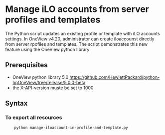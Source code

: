 # Manage iLO accounts from server profiles and templates

The Python script updates an existing profile or template with iLO accounts settings. In OneView v4.20, administrator can create iloaccounst directly from server rpofiles and templates. The script demonstrates this new feature using the OneView python library 

## Prerequisites
   * OneView python library 5.0 https://github.com/HewlettPackard/python-hpOneView/tree/release/5.0.0-beta
   * the X-API-version muste be set to 1000 





## Syntax

### To export all resources

```
    python manage-iloaccount-in-profile-and-template.py

```



